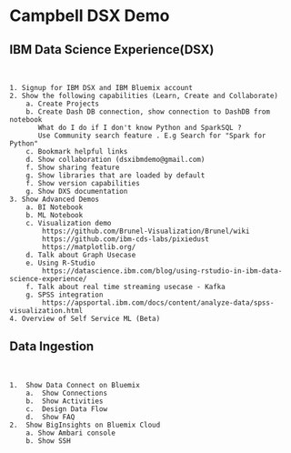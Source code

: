 # Campbell DSX Demo


## IBM Data Science Experience(DSX) ##
</br>

    1. Signup for IBM DSX and IBM Bluemix account
    2. Show the following capabilities (Learn, Create and Collaborate)
        a. Create Projects    
        b. Create Dash DB connection, show connection to DashDB from notebook
           What do I do if I don't know Python and SparkSQL ? 
           Use Community search feature . E.g Search for "Spark for Python"
        c. Bookmark helpful links
        d. Show collaboration (dsxibmdemo@gmail.com)
        f. Show sharing feature
        g. Show libraries that are loaded by default
        f. Show version capabilities
        g. Show DXS documentation        
    3. Show Advanced Demos   
        a. BI Notebook
        b. ML Notebook
        c. Visualization demo
            https://github.com/Brunel-Visualization/Brunel/wiki
            https://github.com/ibm-cds-labs/pixiedust 
            https://matplotlib.org/
        d. Talk about Graph Usecase
        e. Using R-Studio
            https://datascience.ibm.com/blog/using-rstudio-in-ibm-data-science-experience/
        f. Talk about real time streaming usecase - Kafka
        g. SPSS integration
            https://apsportal.ibm.com/docs/content/analyze-data/spss-visualization.html
    4. Overview of Self Service ML (Beta)        

## Data Ingestion ##

</br>

    1.  Show Data Connect on Bluemix
        a.  Show Connections
        b.  Show Activities 
        c.  Design Data Flow
        d.  Show FAQ
    2.  Show BigInsights on Bluemix Cloud
        a. Show Ambari console
        b. Show SSH


    


